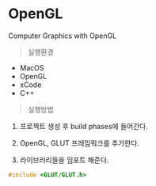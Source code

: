 # OpenGL
Computer Graphics with OpenGL

> 실행환경

- MacOS
- OpenGL
- xCode
- C++

> 실행방법

1. 프로젝트 생성 후 build phases에 들어간다.

2. OpenGL, GLUT 프레임워크를 추가한다.

3. 라이브러리들을 임포트 해준다.

```cpp
#include <GLUT/GLUT.h>
```
